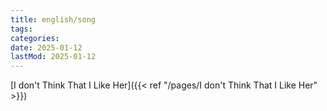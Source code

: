 ```yaml
---
title: english/song
tags:
categories:
date: 2025-01-12
lastMod: 2025-01-12
---
```







[I don't Think That I Like Her]({{< ref "/pages/I don't Think That I Like Her" >}})




